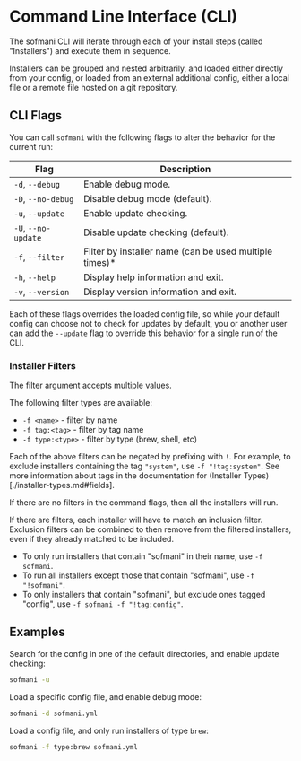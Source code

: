 # Command Line Interface (CLI)

The sofmani CLI will iterate through each of your install steps (called "Installers") and execute
them in sequence.

Installers can be grouped and nested arbitrarily, and loaded either directly from your config, or
loaded from an external additional config, either a local file or a remote file hosted on a git
repository.

## CLI Flags

You can call `sofmani` with the following flags to alter the behavior for the current run:

| Flag                | Description                                             |
| ------------------- | ------------------------------------------------------- |
| `-d`, `--debug`     | Enable debug mode.                                      |
| `-D`, `--no-debug`  | Disable debug mode (default).                           |
| `-u`, `--update`    | Enable update checking.                                 |
| `-U`, `--no-update` | Disable update checking (default).                      |
| `-f`, `--filter`    | Filter by installer name (can be used multiple times)\* |
| `-h`, `--help`      | Display help information and exit.                      |
| `-v`, `--version`   | Display version information and exit.                   |

Each of these flags overrides the loaded config file, so while your default config can choose not to
check for updates by default, you or another user can add the `--update` flag to override this
behavior for a single run of the CLI.

### Installer Filters

The filter argument accepts multiple values.

The following filter types are available:

- `-f <name>` - filter by name
- `-f tag:<tag>` - filter by tag name
- `-f type:<type>` - filter by type (brew, shell, etc)

Each of the above filters can be negated by prefixing with `!`. For example, to exclude installers
containing the tag `"system"`, use `-f "!tag:system"`. See more information about tags in the
documentation for (Installer Types)[./installer-types.md#fields].

If there are no filters in the command flags, then all the installers will run.

If there are filters, each installer will have to match an inclusion filter. Exclusion filters can
be combined to then remove from the filtered installers, even if they already matched to be
included.

- To only run installers that contain "sofmani" in their name, use `-f sofmani`.
- To run all installers except those that contain "sofmani", use `-f "!sofmani"`.
- To only installers that contain "sofmani", but exclude ones tagged "config", use
  `-f sofmani -f "!tag:config"`.

## Examples

Search for the config in one of the default directories, and enable update checking:

```sh
sofmani -u
```

Load a specific config file, and enable debug mode:

```sh
sofmani -d sofmani.yml
```

Load a config file, and only run installers of type `brew`:

```sh
sofmani -f type:brew sofmani.yml
```
